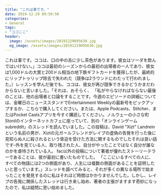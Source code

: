 ```yaml
---
title: "これは事です。"
date: 2019-12-29 09:59:50
categories:
- General
tags:
- "ココここ"
header:
  image: /assets/images/20191229095630.jpg
  og_image: /assets/images/20191229095630.jpg
---
```


これは事です。ココは、口の中の舌に少し茶色があります。彼女はソーダを飲んではいけない。」ココは最初のシーズンからの最初の出場者の一人であり、彼女は1,000ドルの大賞と200ドル相当の地下鉄ギフトカードを獲得したが、最終的にリップトゥリップ除去で失われた（競争は2ラウンドにわたって行われました。）レッスンを学んだ後でも、ココは、彼女が再び競争できるかどうかまだわからないと言いました。「それは、おそらく、 「私がやらなければならない最後のことは、他の出場者と口論をすることです。今週のエピソードの詳細については、金曜日のニューススタンドでEntertainment Weeklyの最新号をピックアップするか、こちらで購入してください。または、Apple Podcasts、Stitcher、またはPocket Castsアプリを今すぐ購読してください。ノルウェーの小さな町Stordのインターネットカフェに座っていて、別の「オンラインゲームsubreddit」のスレッドを読んでいました。この投稿は、David &quot;Xizt&quot; Landreinという名前の男が、Xiztの元ガールフレンドがレイプの虚偽の告発を行った後に見知らぬ人に殺されるという脅迫を受けた方法に関するものでしたそれは良い話です–外を見ている人、取り残された人、自分がやったことではなく自分が誰なのかを虐待されている人。 fac以外の投稿について著者が優れたストーリーテラーであることは、彼が最初に書いたものでした。 「ここにいるすべての人に、すべての物語には2つの側面があり、人生には複数の側面があることを証明したいと思っています。」スレッドを調べてみると、それが多くの異なる場所で始まったことを発見するのに私はそれほど時間はかかりませんでした。しかし、レイプの告発に関係したスレッドは行き来し始め、著者の主張がますます奇妙になったので、私は疑問に思い始めました。
